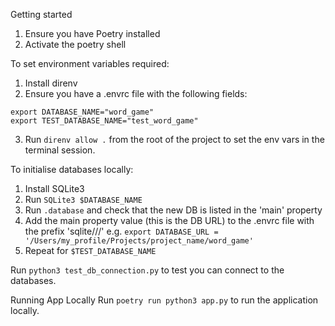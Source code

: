 Getting started
1. Ensure you have Poetry installed
2. Activate the poetry shell

To set environment variables required: 
1. Install direnv 
2. Ensure you have a .envrc file with the following fields:
```
export DATABASE_NAME="word_game"
export TEST_DATABASE_NAME="test_word_game"
```
3. Run `direnv allow .` from the root of the project to set the env vars in the terminal session. 

To initialise databases locally:
1. Install SQLite3
2. Run `SQLite3 $DATABASE_NAME`
3. Run `.database` and check that the new DB is listed in the 'main' property
4. Add the main property value (this is the DB URL) to the .envrc file with the prefix 'sqlite///' 
    e.g. `export DATABASE_URL = '/Users/my_profile/Projects/project_name/word_game'`
5. Repeat for `$TEST_DATABASE_NAME`

Run `python3 test_db_connection.py` to test you can connect to the databases.

Running App Locally
Run `poetry run python3 app.py` to run the application locally.